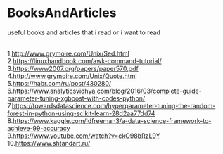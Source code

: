 # BooksAndArticles
useful books and articles that i read or i want to read

<br>1.http://www.grymoire.com/Unix/Sed.html
<br>2.https://linuxhandbook.com/awk-command-tutorial/
<br>3.https://www2007.org/papers/paper570.pdf
<br>4.http://www.grymoire.com/Unix/Quote.html
<br>5.https://habr.com/ru/post/430280/
<br>6.https://www.analyticsvidhya.com/blog/2016/03/complete-guide-parameter-tuning-xgboost-with-codes-python/
<br>7.https://towardsdatascience.com/hyperparameter-tuning-the-random-forest-in-python-using-scikit-learn-28d2aa77dd74
<br>8.https://www.kaggle.com/ldfreeman3/a-data-science-framework-to-achieve-99-accuracy
<br>9.https://www.youtube.com/watch?v=ckO98bRzL9Y
<br>10.https://www.shtandart.ru/

